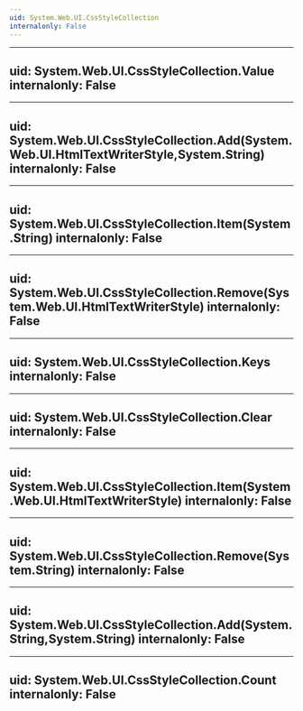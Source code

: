 ```yaml
---
uid: System.Web.UI.CssStyleCollection
internalonly: False
---
```


---
uid: System.Web.UI.CssStyleCollection.Value
internalonly: False
---

---
uid: System.Web.UI.CssStyleCollection.Add(System.Web.UI.HtmlTextWriterStyle,System.String)
internalonly: False
---

---
uid: System.Web.UI.CssStyleCollection.Item(System.String)
internalonly: False
---

---
uid: System.Web.UI.CssStyleCollection.Remove(System.Web.UI.HtmlTextWriterStyle)
internalonly: False
---

---
uid: System.Web.UI.CssStyleCollection.Keys
internalonly: False
---

---
uid: System.Web.UI.CssStyleCollection.Clear
internalonly: False
---

---
uid: System.Web.UI.CssStyleCollection.Item(System.Web.UI.HtmlTextWriterStyle)
internalonly: False
---

---
uid: System.Web.UI.CssStyleCollection.Remove(System.String)
internalonly: False
---

---
uid: System.Web.UI.CssStyleCollection.Add(System.String,System.String)
internalonly: False
---

---
uid: System.Web.UI.CssStyleCollection.Count
internalonly: False
---

